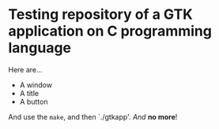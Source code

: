 # Testing repository of a GTK application on C programming language
Here are...
 - A window
 - A title
 - A button

And use the `make`, and then `./gtkapp'. *And* **no more**!
